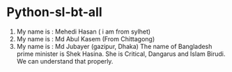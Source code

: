 # Python-sl-bt-all

1. My name is : Mehedi Hasan ( i am from sylhet)
2. My name is : Md Abul Kasem (From Chittagong)
3. My name is : Md Jubayer (gazipur, Dhaka)
   The name of Bangladesh prime minister is Shek Hasina. She is Critical, Dangarus 
   and Islam Birudi. We can understand that properly.
